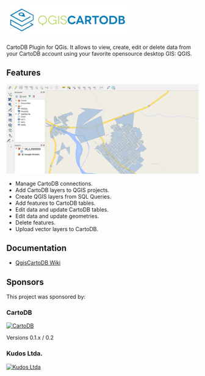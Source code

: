 ![Logo](images/logo.jpg?raw=true "QGis CartoDB")
================================================

CartoDB Plugin for QGis.  It allows to view,  create, edit or delete data from  your CartoDB account using your favorite opensource desktop GIS: QGIS.  


## Features

![QGis CartoDB](images/screenshot.png?raw=true "QGis CartoDB")

* Manage CartoDB connections.
* Add CartoDB layers to QGIS projects.
* Create QGIS layers from SQL Queries.
* Add features to CartoDB tables.
* Edit data and update CartoDB tables.
* Edit data and update geometries.
* Delete features.
* Upload vector layers to CartoDB.

## Documentation

* [QgisCartoDB Wiki](https://github.com/gkudos/qgis-cartodb/wiki)


## Sponsors

This project was sponsored by:

### CartoDB

[![CartoDB](https://cartodb-libs.global.ssl.fastly.net/cartodb.com/static/logos_full_cartodb_light.png)](https://cartodb.com/)

Versions 0.1.x / 0.2


### Kudos Ltda.

[![Kudos Ltda](https://lh3.googleusercontent.com/63fyD2eSIM58HPj_rZfyjyVryahxPinVWWdzL7OvLvg=w640-h261-no)](http://gkudos.com/)
